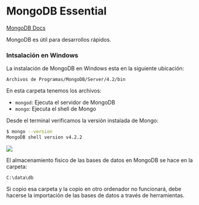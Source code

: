 # MongoDB Essential

[MongoDB Docs](https://docs.mongodb.com/)

MongoDB es útil para desarrollos rápidos.

### Intsalación en Windows

La instalación de MongoDB en Windows esta en la siguiente ubicación:

`Archivos de Programas/MongoDB/Server/4.2/bin`

En esta carpeta tenemos los archivos:

* `mongod`: Ejecuta el servidor de MongoDB
* `mongo`: Ejecuta el shell de Mongo

Desde el terminal verificamos la versión instalada de Mongo:

```sh
$ mongo --version
MongoDB shell version v4.2.2
```

<img src="/images/c1/diagrama-mongo.png">

El almacenamiento fisico de las bases de datos en MongoDB se hace en la carpeta:

`C:\data\db`

Si copio esa carpeta y la copio en otro ordenador no funcionará, debe hacerse la importación de las bases de datos a través de herramientas.

